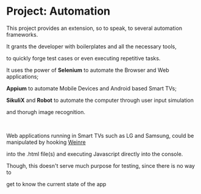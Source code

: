<div style="text-align: left;">

  <h1>Project: Automation</h1>

  <p>This project provides an extension, so to speak, to several automation frameworks.</p>
  <p>It grants the developer with boilerplates and all the necessary tools,</p>
  <p>to quickly forge test cases or even executing repetitive tasks.</p>
  <p>It uses the power of <strong>Selenium</strong> to automate the Browser and Web applications;</p>
  <p><strong>Appium</strong> to automate Mobile Devices and Android based Smart TVs;</p>
  <p><strong>SikuliX</strong> and <strong>Robot</strong> to automate the computer through user input simulation</p>
  <p>and thorugh image recognition.</p>
  <br>
  <p>Web applications running in Smart TVs such as LG and Samsung, could be manipulated by hooking <a href="https://people.apache.org/~pmuellr/weinre/docs/latest/Home.html">Weinre</a></p>
  <p>into the .html file(s) and executing Javascript directly into the console.</p>
  <p>Though, this doesn't serve much purpose for testing, since there is no way to</p>
  <p>get to know the current state of the app</p>

</div>
